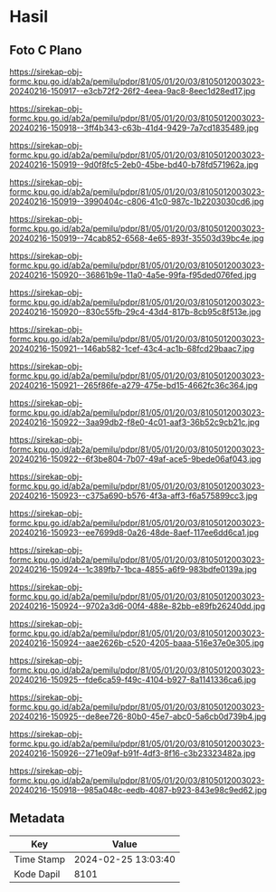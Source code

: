 # Hasil

## Foto C Plano

https://sirekap-obj-formc.kpu.go.id/ab2a/pemilu/pdpr/81/05/01/20/03/8105012003023-20240216-150917--e3cb72f2-26f2-4eea-9ac8-8eec1d28ed17.jpg

https://sirekap-obj-formc.kpu.go.id/ab2a/pemilu/pdpr/81/05/01/20/03/8105012003023-20240216-150918--3ff4b343-c63b-41d4-9429-7a7cd1835489.jpg

https://sirekap-obj-formc.kpu.go.id/ab2a/pemilu/pdpr/81/05/01/20/03/8105012003023-20240216-150919--9d0f8fc5-2eb0-45be-bd40-b78fd571962a.jpg

https://sirekap-obj-formc.kpu.go.id/ab2a/pemilu/pdpr/81/05/01/20/03/8105012003023-20240216-150919--3990404c-c806-41c0-987c-1b2203030cd6.jpg

https://sirekap-obj-formc.kpu.go.id/ab2a/pemilu/pdpr/81/05/01/20/03/8105012003023-20240216-150919--74cab852-6568-4e65-893f-35503d39bc4e.jpg

https://sirekap-obj-formc.kpu.go.id/ab2a/pemilu/pdpr/81/05/01/20/03/8105012003023-20240216-150920--36861b9e-11a0-4a5e-99fa-f95ded076fed.jpg

https://sirekap-obj-formc.kpu.go.id/ab2a/pemilu/pdpr/81/05/01/20/03/8105012003023-20240216-150920--830c55fb-29c4-43d4-817b-8cb95c8f513e.jpg

https://sirekap-obj-formc.kpu.go.id/ab2a/pemilu/pdpr/81/05/01/20/03/8105012003023-20240216-150921--146ab582-1cef-43c4-ac1b-68fcd29baac7.jpg

https://sirekap-obj-formc.kpu.go.id/ab2a/pemilu/pdpr/81/05/01/20/03/8105012003023-20240216-150921--265f86fe-a279-475e-bd15-4662fc36c364.jpg

https://sirekap-obj-formc.kpu.go.id/ab2a/pemilu/pdpr/81/05/01/20/03/8105012003023-20240216-150922--3aa99db2-f8e0-4c01-aaf3-36b52c9cb21c.jpg

https://sirekap-obj-formc.kpu.go.id/ab2a/pemilu/pdpr/81/05/01/20/03/8105012003023-20240216-150922--6f3be804-7b07-49af-ace5-9bede06af043.jpg

https://sirekap-obj-formc.kpu.go.id/ab2a/pemilu/pdpr/81/05/01/20/03/8105012003023-20240216-150923--c375a690-b576-4f3a-aff3-f6a575899cc3.jpg

https://sirekap-obj-formc.kpu.go.id/ab2a/pemilu/pdpr/81/05/01/20/03/8105012003023-20240216-150923--ee7699d8-0a26-48de-8aef-117ee6dd6ca1.jpg

https://sirekap-obj-formc.kpu.go.id/ab2a/pemilu/pdpr/81/05/01/20/03/8105012003023-20240216-150924--1c389fb7-1bca-4855-a6f9-983bdfe0139a.jpg

https://sirekap-obj-formc.kpu.go.id/ab2a/pemilu/pdpr/81/05/01/20/03/8105012003023-20240216-150924--9702a3d6-00f4-488e-82bb-e89fb26240dd.jpg

https://sirekap-obj-formc.kpu.go.id/ab2a/pemilu/pdpr/81/05/01/20/03/8105012003023-20240216-150924--aae2626b-c520-4205-baaa-516e37e0e305.jpg

https://sirekap-obj-formc.kpu.go.id/ab2a/pemilu/pdpr/81/05/01/20/03/8105012003023-20240216-150925--fde6ca59-f49c-4104-b927-8a1141336ca6.jpg

https://sirekap-obj-formc.kpu.go.id/ab2a/pemilu/pdpr/81/05/01/20/03/8105012003023-20240216-150925--de8ee726-80b0-45e7-abc0-5a6cb0d739b4.jpg

https://sirekap-obj-formc.kpu.go.id/ab2a/pemilu/pdpr/81/05/01/20/03/8105012003023-20240216-150926--271e09af-b91f-4df3-8f16-c3b23323482a.jpg

https://sirekap-obj-formc.kpu.go.id/ab2a/pemilu/pdpr/81/05/01/20/03/8105012003023-20240216-150918--985a048c-eedb-4087-b923-843e98c9ed62.jpg


## Metadata

| Key        | Value               |
| ---------- | ------------------- |
| Time Stamp | 2024-02-25 13:03:40 |
| Kode Dapil | 8101                |



